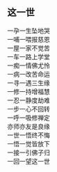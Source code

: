 ## 这一世

一孕一生坠地哭  
一哺一喂报慈恩  
一屋一家不觉苦  
一车一路上学堂  
一痴一情佛尤怜  
一病一改苦命运  
一寻一遇三生缘  
一修一持增福慧  
一忍一静度劫难  
一步一心不回转  
一呼一吸修禅定  
亦师亦友是良缘  
一世一悟终不悔  
一悟一觉皆放下  
一接一引佛子归  
一回一望这一世  
